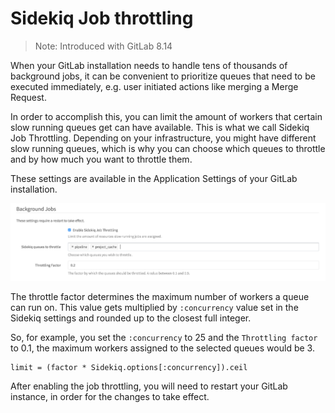 # Sidekiq Job throttling

> Note: Introduced with GitLab 8.14

When your GitLab installation needs to handle tens of thousands of background
jobs, it can be convenient to prioritize queues that need to be executed
immediately, e.g. user initiated actions like merging a Merge Request.

In order to accomplish this, you can limit the amount of workers that certain
slow running queues get can have available. This is what we call Sidekiq Job
Throttling. Depending on your infrastructure, you might have different slow
running queues, which is why you can choose which queues to throttle and by
how much you want to throttle them.

These settings are available in the Application Settings of your GitLab
installation.

![Sidekiq Job Throttling](img/sidekiq_job_throttling.png)

The throttle factor determines the maximum number of workers a queue can run on.
This value gets multiplied by `:concurrency` value set in the Sidekiq settings
and rounded up to the closest full integer.

So, for example, you set the `:concurrency` to 25 and the `Throttling factor` to
0.1, the maximum workers assigned to the selected queues would be 3.

```
limit = (factor * Sidekiq.options[:concurrency]).ceil
```

After enabling the job throttling, you will need to restart your GitLab
instance, in order for the changes to take effect.